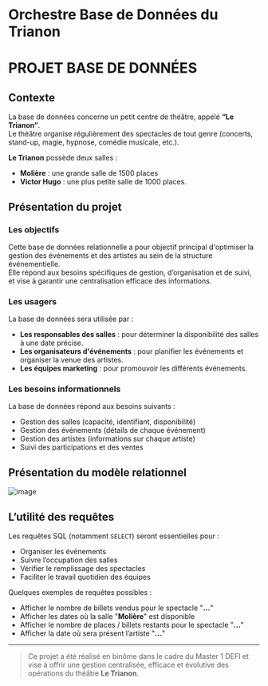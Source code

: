# Orchestre Base de Données du Trianon

# PROJET BASE DE DONNÉES

## Contexte

La base de données concerne un petit centre de théâtre, appelé **“Le Trianon”**.  
Le théâtre organise régulièrement des spectacles de tout genre (concerts, stand-up, magie, hypnose, comédie musicale, etc.).

**Le Trianon** possède deux salles :
- **Molière** : une grande salle de 1500 places
- **Victor Hugo** : une plus petite salle de 1000 places.

## Présentation du projet

### Les objectifs

Cette base de données relationnelle a pour objectif principal d'optimiser la gestion des événements et des artistes au sein de la structure événementielle.  
Elle répond aux besoins spécifiques de gestion, d’organisation et de suivi, et vise à garantir une centralisation efficace des informations.

### Les usagers

La base de données sera utilisée par :
- **Les responsables des salles** : pour déterminer la disponibilité des salles à une date précise.
- **Les organisateurs d'événements** : pour planifier les événements et organiser la venue des artistes.
- **Les équipes marketing** : pour promouvoir les différents événements.

### Les besoins informationnels

La base de données répond aux besoins suivants :
- Gestion des salles (capacité, identifiant, disponibilité)
- Gestion des événements (détails de chaque événement)
- Gestion des artistes (informations sur chaque artiste)
- Suivi des participations et des ventes

## Présentation du modèle relationnel

![image](https://github.com/user-attachments/assets/c815ac81-60f7-42f7-8380-de1e1b363e74)


## L’utilité des requêtes

Les requêtes SQL (notamment `SELECT`) seront essentielles pour :
- Organiser les événements
- Suivre l’occupation des salles
- Vérifier le remplissage des spectacles
- Faciliter le travail quotidien des équipes

Quelques exemples de requêtes possibles :
- Afficher le nombre de billets vendus pour le spectacle "**...**"
- Afficher les dates où la salle "**Molière**" est disponible
- Afficher le nombre de places / billets restants pour le spectacle "**...**"
- Afficher la date où sera présent l’artiste "**...**"

---

> Ce projet a été réalisé en binôme dans le cadre du Master 1 DEFI et vise à offrir une gestion centralisée, efficace et évolutive des opérations du théâtre **Le Trianon**.
